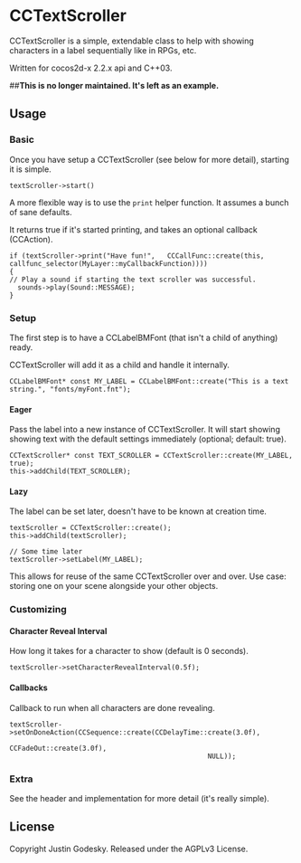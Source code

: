 # CCTextScroller

CCTextScroller is a simple, extendable class to help with showing characters in a label sequentially like in RPGs, etc.

Written for cocos2d-x 2.2.x api and C++03.
 
##__This is no longer maintained. It's left as an example.__

## Usage

### Basic 

Once you have setup a CCTextScroller (see below for more detail), starting it is simple.

```
textScroller->start()
```

A more flexible way is to use the `print` helper function. It assumes a bunch of sane defaults.

It returns true if it's started printing, and takes an optional callback (CCAction).

```
if (textScroller->print("Have fun!",   CCCallFunc::create(this, callfunc_selector(MyLayer::myCallbackFunction)))) 
{
// Play a sound if starting the text scroller was successful.
  sounds->play(Sound::MESSAGE);
}
```

### Setup

The first step is to have a CCLabelBMFont (that isn't a child of anything) ready. 

CCTextScroller will add it as a child and handle it internally.

```
CCLabelBMFont* const MY_LABEL = CCLabelBMFont::create("This is a text string.", "fonts/myFont.fnt");
```

#### Eager

Pass the label into a new instance of CCTextScroller. It will start showing showing text with the default settings immediately (optional; default: true).

```
CCTextScroller* const TEXT_SCROLLER = CCTextScroller::create(MY_LABEL, true);
this->addChild(TEXT_SCROLLER);
```

#### Lazy

The label can be set later, doesn't have to be known at creation time.

```
textScroller = CCTextScroller::create();
this->addChild(textScroller);

// Some time later
textScroller->setLabel(MY_LABEL);
```

This allows for reuse of the same CCTextScroller over and over. Use case: storing one on your scene alongside your other objects.

### Customizing

#### Character Reveal Interval

How long it takes for a character to show (default is 0 seconds).

```
textScroller->setCharacterRevealInterval(0.5f);
```

#### Callbacks

Callback to run when all characters are done revealing.

```
textScroller->setOnDoneAction(CCSequence::create(CCDelayTime::create(3.0f),
                                                 CCFadeOut::create(3.0f),
                                                 NULL));
```

### Extra

See the header and implementation for more detail (it's really simple).

## License

Copyright Justin Godesky.
Released under the AGPLv3 License.
